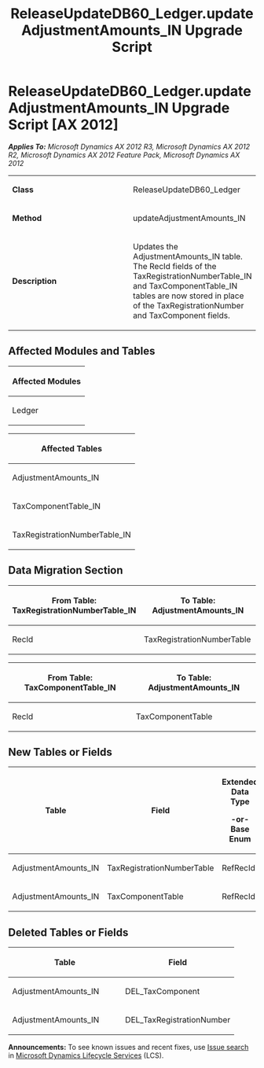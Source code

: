 ﻿---
title: ReleaseUpdateDB60_Ledger.updateAdjustmentAmounts_IN Upgrade Script
TOCTitle: ReleaseUpdateDB60_Ledger.updateAdjustmentAmounts_IN Upgrade Script
ms:assetid: da1d9fb1-0f2d-86ee-78f5-7d75d5d4cded
ms:mtpsurl: https://msdn.microsoft.com/en-us/library/JJ737160(v=AX.60)
ms:contentKeyID: 49711603
ms.date: 05/18/2015
mtps_version: v=AX.60
---

# ReleaseUpdateDB60\_Ledger.updateAdjustmentAmounts\_IN Upgrade Script [AX 2012]


_**Applies To:** Microsoft Dynamics AX 2012 R3, Microsoft Dynamics AX 2012 R2, Microsoft Dynamics AX 2012 Feature Pack, Microsoft Dynamics AX 2012_

<table>
<colgroup>
<col style="width: 50%" />
<col style="width: 50%" />
</colgroup>
<tbody>
<tr class="odd">
<td><p><strong>Class</strong></p></td>
<td><p>ReleaseUpdateDB60_Ledger</p></td>
</tr>
<tr class="even">
<td><p><strong>Method</strong></p></td>
<td><p>updateAdjustmentAmounts_IN</p></td>
</tr>
<tr class="odd">
<td><p><strong>Description</strong></p></td>
<td><p>Updates the AdjustmentAmounts_IN table. The RecId fields of the TaxRegistrationNumberTable_IN and TaxComponentTable_IN tables are now stored in place of the TaxRegistrationNumber and TaxComponent fields.</p></td>
</tr>
</tbody>
</table>


## Affected Modules and Tables

<table>
<colgroup>
<col style="width: 100%" />
</colgroup>
<thead>
<tr class="header">
<th><p>Affected Modules</p></th>
</tr>
</thead>
<tbody>
<tr class="odd">
<td><p>Ledger</p></td>
</tr>
</tbody>
</table>


<table>
<colgroup>
<col style="width: 100%" />
</colgroup>
<thead>
<tr class="header">
<th><p>Affected Tables</p></th>
</tr>
</thead>
<tbody>
<tr class="odd">
<td><p>AdjustmentAmounts_IN</p></td>
</tr>
<tr class="even">
<td><p>TaxComponentTable_IN</p></td>
</tr>
<tr class="odd">
<td><p>TaxRegistrationNumberTable_IN</p></td>
</tr>
</tbody>
</table>


## Data Migration Section

<table>
<colgroup>
<col style="width: 50%" />
<col style="width: 50%" />
</colgroup>
<thead>
<tr class="header">
<th><p>From Table: TaxRegistrationNumberTable_IN</p></th>
<th><p>To Table: AdjustmentAmounts_IN</p></th>
</tr>
</thead>
<tbody>
<tr class="odd">
<td><p>RecId</p></td>
<td><p>TaxRegistrationNumberTable</p></td>
</tr>
</tbody>
</table>


<table>
<colgroup>
<col style="width: 50%" />
<col style="width: 50%" />
</colgroup>
<thead>
<tr class="header">
<th><p>From Table: TaxComponentTable_IN</p></th>
<th><p>To Table: AdjustmentAmounts_IN</p></th>
</tr>
</thead>
<tbody>
<tr class="odd">
<td><p>RecId</p></td>
<td><p>TaxComponentTable</p></td>
</tr>
</tbody>
</table>


## New Tables or Fields

<table>
<colgroup>
<col style="width: 33%" />
<col style="width: 33%" />
<col style="width: 33%" />
</colgroup>
<thead>
<tr class="header">
<th><p>Table</p></th>
<th><p>Field</p></th>
<th><p>Extended Data Type</p>
<p>-or- Base Enum</p></th>
</tr>
</thead>
<tbody>
<tr class="odd">
<td><p>AdjustmentAmounts_IN</p></td>
<td><p>TaxRegistrationNumberTable</p></td>
<td><p>RefRecId</p></td>
</tr>
<tr class="even">
<td><p>AdjustmentAmounts_IN</p></td>
<td><p>TaxComponentTable</p></td>
<td><p>RefRecId</p></td>
</tr>
</tbody>
</table>


## Deleted Tables or Fields

<table>
<colgroup>
<col style="width: 50%" />
<col style="width: 50%" />
</colgroup>
<thead>
<tr class="header">
<th><p>Table</p></th>
<th><p>Field</p></th>
</tr>
</thead>
<tbody>
<tr class="odd">
<td><p>AdjustmentAmounts_IN</p></td>
<td><p>DEL_TaxComponent</p></td>
</tr>
<tr class="even">
<td><p>AdjustmentAmounts_IN</p></td>
<td><p>DEL_TaxRegistrationNumber</p></td>
</tr>
</tbody>
</table>

  
**Announcements:** To see known issues and recent fixes, use [Issue search](http://go.microsoft.com/fwlink/?linkid=389258) in [Microsoft Dynamics Lifecycle Services](http://go.microsoft.com/fwlink/?linkid=306505) (LCS).

